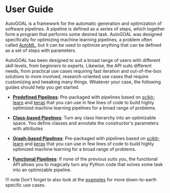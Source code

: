 # User Guide

AutoGOAL is a framework for the automatic generation and optimization of software pipelines.
A pipeline is defined as a series of steps, which together form a program that performs some desired task.
AutoGOAL was designed specifically for optimizing machine learning pipelines, a problem often called [AutoML](https://automl.org),
but it can be used to optimize anything that can be defined as a set of steps with parameters.

AutoGOAL has been designed to suit a broad range of users with different skill levels, from beginners to experts.
Likewise, the API suits different needs, from practical use cases requiring fast iteration and out-of-the-box solutions
to more involved, research-oriented use cases that require customizing and tweaking many things.
Whatever your case, the following guides should help you get started.

* **[Predefined Pipelines](/guide/predefined/)**:
    Pre-packaged with pipelines based on [scikit-learn](/api/sklearn/) and [keras](/api/keras/)
    that you can use in few lines of code to build highly optimized machine learning pipelines for a broad range of problems.

* **[Class-based Pipelines](/guide/cfg/)**:
    Turn any class hierarchy into an optimizable space. You define classes and annotate the constructor's parameters
    with attributes

* **[Graph-based Pipelines](/guide/graph/)**:
    Pre-packaged with pipelines based on [scikit-learn](/api/sklearn/) and [keras](/api/keras/)
    that you can use in few lines of code to build highly optimized machine learning for a broad range of problems.

* **[Functional Pipelines](/guide/functional/)**:
    If none of the previous suits you, the functional API allows you to magically turn any Python code
    that solves some task into an optimizable pipeline.

!!! note
    Don't forget to also look at the [examples](/examples/) for more down-to-earth specific use cases.
